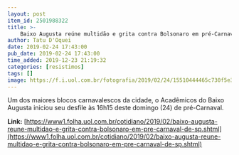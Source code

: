 ```yaml
---
layout: post
item_id: 2501988322
title: >-
    Baixo Augusta reúne multidão e grita contra Bolsonaro em pré-Carnaval de SP
author: Tatu D'Oquei
date: 2019-02-24 17:43:00
pub_date: 2019-02-24 17:43:00
time_added: 2019-12-23 21:19:32
categories: [resistimos]
tags: []
image: https://f.i.uol.com.br/fotografia/2019/02/24/15510444465c730f5e3bdb2_1551044446_3x2_rt.jpg
---
```


​Um dos maiores blocos carnavalescos da cidade, o Acadêmicos do Baixo Augusta iniciou seu desfile às 16h15 deste domingo (24) de pré-Carnaval.

**Link:** [https://www1.folha.uol.com.br/cotidiano/2019/02/baixo-augusta-reune-multidao-e-grita-contra-bolsonaro-em-pre-carnaval-de-sp.shtml](https://www1.folha.uol.com.br/cotidiano/2019/02/baixo-augusta-reune-multidao-e-grita-contra-bolsonaro-em-pre-carnaval-de-sp.shtml)

